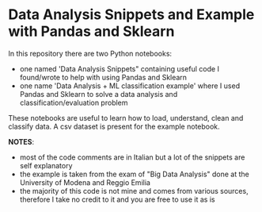 # Data Analysis Snippets and Example with Pandas and Sklearn

In this repository there are two Python notebooks:
- one named 'Data Analysis Snippets" containing useful code I found/wrote to help with using Pandas and Sklearn
- one name 'Data Analysis + ML classification example' where I used Pandas and Sklearn to solve a data analysis and classification/evaluation problem

These notebooks are useful to learn how to load, understand, clean and classify data.
A csv dataset is present for the example notebook.

**NOTES**: 
- most of the code comments are in Italian but a lot of the snippets are self explanatory
- the example is taken from the exam of "Big Data Analysis" done at the University of Modena and Reggio Emilia
- the majority of this code is not mine and comes from various sources, therefore I take no credit to it and you are free to use it as is
